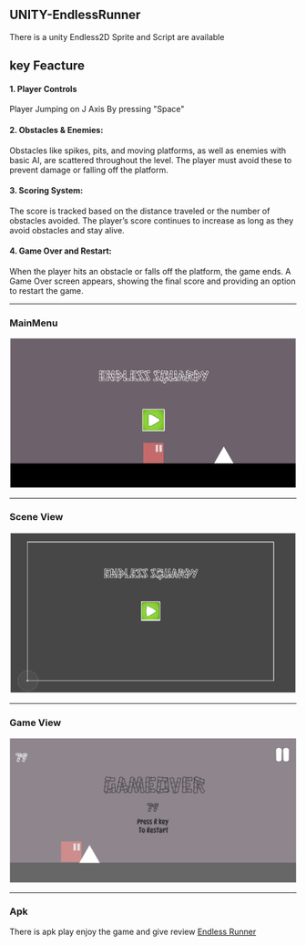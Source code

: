 ## UNITY-EndlessRunner
There is a unity Endless2D Sprite and Script are available 

## key Feacture
#### 1. Player Controls 
Player Jumping on J Axis By pressing "Space"


#### 2. Obstacles & Enemies:
 Obstacles like spikes, pits, and moving platforms, as well as enemies with basic AI, are scattered throughout the level. The player must avoid these to prevent damage or falling off the platform.


#### 3. Scoring System: 

The score is tracked based on the distance traveled or the number of obstacles avoided. The player’s score continues to increase as long as they avoid obstacles and stay alive.


#### 4. Game Over and Restart: 
When the player hits an obstacle or falls off the platform, the game ends. A Game Over screen appears, showing the final score and providing an option to restart the game.

<hr>

### MainMenu
![](./MainMenu.png)

<hr>

### Scene View 
![](./Scene%20Veiw.png)
<hr>

### Game View
![](./GameVeiw.png)
<hr>

### Apk
There is apk play enjoy the game and give review
[Endless Runner](Game)
